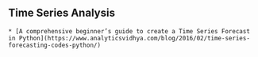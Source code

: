 ## Time Series Analysis
    * [A comprehensive beginner’s guide to create a Time Series Forecast in Python](https://www.analyticsvidhya.com/blog/2016/02/time-series-forecasting-codes-python/)
